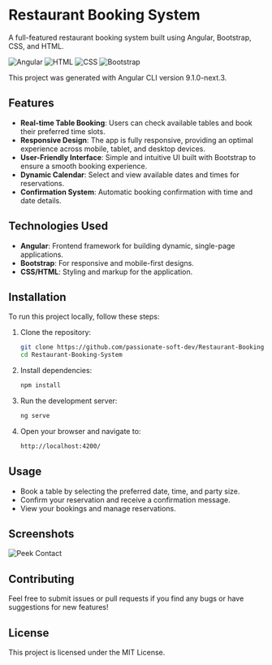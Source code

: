 # Restaurant Booking System

A full-featured restaurant booking system built using Angular, Bootstrap, CSS, and HTML.

![Angular](https://img.shields.io/badge/Angular-0F0F11?style=for-the-badge&logo=Angular&logoColor=white)
![HTML](https://img.shields.io/badge/HTML-E34F26?style=for-the-badge&logo=HTML5&logoColor=white)
![CSS](https://img.shields.io/badge/CSS-1572B6?style=for-the-badge&logo=CSS3&logoColor=white)
![Bootstrap](https://img.shields.io/badge/Bootstrap-563D7C?style=for-the-badge&logo=Bootstrap&logoColor=white)

This project was generated with Angular CLI version 9.1.0-next.3.

## Features

- **Real-time Table Booking**: Users can check available tables and book their preferred time slots.
- **Responsive Design**: The app is fully responsive, providing an optimal experience across mobile, tablet, and desktop devices.
- **User-Friendly Interface**: Simple and intuitive UI built with Bootstrap to ensure a smooth booking experience.
- **Dynamic Calendar**: Select and view available dates and times for reservations.
- **Confirmation System**: Automatic booking confirmation with time and date details.
  
## Technologies Used

- **Angular**: Frontend framework for building dynamic, single-page applications.
- **Bootstrap**: For responsive and mobile-first designs.
- **CSS/HTML**: Styling and markup for the application.

## Installation

To run this project locally, follow these steps:

1. Clone the repository:
   ```bash
   git clone https://github.com/passionate-soft-dev/Restaurant-Booking-System.git
   cd Restaurant-Booking-System

2. Install dependencies:
   ```bash
   npm install

3. Run the development server:
   ```bash
   ng serve

4. Open your browser and navigate to:
   ```bash
   http://localhost:4200/

## Usage
- Book a table by selecting the preferred date, time, and party size.
- Confirm your reservation and receive a confirmation message.
- View your bookings and manage reservations.

## Screenshots
![Peek Contact](src/assets/images/1%20(2).png)
## Contributing
Feel free to submit issues or pull requests if you find any bugs or have suggestions for new features!

## License
This project is licensed under the MIT License.     